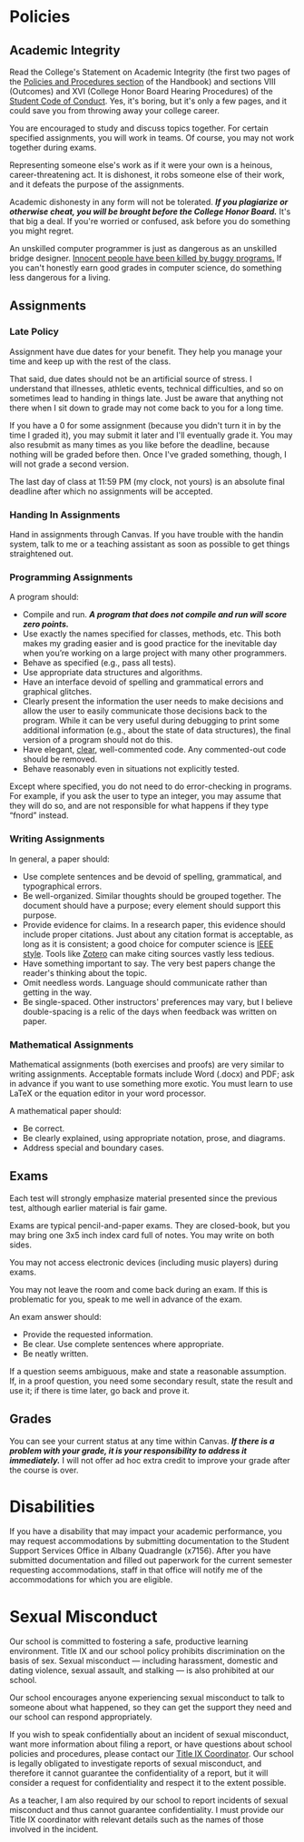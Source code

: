 # Policies

## Academic Integrity

Read the College's Statement on Academic Integrity (the first two pages of the [Policies and Procedures section](https://www.lclark.edu/live/files/6190-cas-catalogpolicies-and-procedurespdf) of the Handbook) and sections VIII (Outcomes) and XVI (College Honor Board Hearing Procedures) of the [Student Code of Conduct](http://college.lclark.edu/live/files/12481-code-of-conduct-2012pdf). Yes, it's boring, but it's only a few pages, and it could save you from throwing away your college career.

You are encouraged to study and discuss topics together. For certain specified assignments, you will work in teams. Of course, you may not work together during exams.

Representing someone else's work as if it were your own is a heinous, career-threatening act. It is dishonest, it robs someone else of their work, and it defeats the purpose of the assignments.

Academic dishonesty in any form will not be tolerated. **_If you plagiarize or otherwise cheat, you will be brought before the College Honor Board._** It's that big a deal. If you're worried or confused, ask before you do something you might regret.

An unskilled computer programmer is just as dangerous as an unskilled bridge designer. [Innocent people have been killed by buggy programs.](https://en.wikipedia.org/wiki/Therac-25) If you can't honestly earn good grades in computer science, do something less dangerous for a living.

## Assignments

### Late Policy
Assignment have due dates for your benefit. They help you manage your time and keep up with the rest of the class.

That said, due dates should not be an artificial source of stress. I understand that illnesses, athletic events, technical difficulties, and so on sometimes lead to handing in things late. Just be aware that anything not there when I sit down to grade may not come back to you for a long time.

If you have a 0 for some assignment (because you didn't turn it in by the time I graded it), you may submit it later and I'll eventually grade it. You may also resubmit as many times as you like before the deadline, because nothing will be graded before then. Once I've graded something, though, I will not grade a second version.

The last day of class at 11:59 PM (my clock, not yours) is an absolute final deadline after which no assignments will be accepted.

### Handing In Assignments

Hand in assignments through Canvas. If you have trouble with the handin system, talk to me or a teaching assistant as soon as possible to get things straightened out.

### Programming Assignments

A program should:
- Compile and run. **_A program that does not compile and run will score zero points._**
- Use exactly the names specified for classes, methods, etc. This both makes my grading easier and is good practice for the inevitable day when you’re working on a large project with many other programmers.
- Behave as specified (e.g., pass all tests).
- Use appropriate data structures and algorithms.
- Have an interface devoid of spelling and grammatical errors and graphical glitches.
- Clearly present the information the user needs to make decisions and allow the user to easily communicate those decisions back to the program. While it can be very useful during debugging to print some additional information (e.g., about the state of data structures), the final version of a program should not do this.
- Have elegant, [clear](https://introcs.cs.princeton.edu/java/11style/), well-commented code. Any commented-out code should be removed.
- Behave reasonably even in situations not explicitly tested.

Except where specified, you do not need to do error-checking in programs. For example, if you ask the user to type an integer, you may assume that they will do so, and are not responsible for what happens if they type “fnord” instead.

### Writing Assignments

In general, a paper should:
- Use complete sentences and be devoid of spelling, grammatical, and typographical errors.
- Be well-organized. Similar thoughts should be grouped together. The document should have a purpose; every element should support this purpose.
- Provide evidence for claims. In a research paper, this evidence should include proper citations. Just about any citation format is acceptable, as long as it is consistent; a good choice for computer science is [IEEE style](http://www.ijssst.info/info/IEEE-Citation-StyleGuide.pdf). Tools like [Zotero](https://www.zotero.org/) can make citing sources vastly less tedious.
- Have something important to say. The very best papers change the reader's thinking about the topic.
- Omit needless words. Language should communicate rather than getting in the way.
- Be single-spaced. Other instructors' preferences may vary, but I believe double-spacing is a relic of the days when feedback was written on paper.

### Mathematical Assignments

Mathematical assignments (both exercises and proofs) are very similar to writing assignments. Acceptable formats include Word (.docx) and PDF; ask in advance if you want to use something more exotic. You must learn to use LaTeX or the equation editor in your word processor.

A mathematical paper should:

- Be correct.
- Be clearly explained, using appropriate notation, prose, and diagrams.
- Address special and boundary cases.

## Exams
Each test will strongly emphasize material presented since the previous test, although earlier material is fair game.

Exams are typical pencil-and-paper exams. They are closed-book, but you may bring one 3x5 inch index card full of notes. You may write on both sides.

You may not access electronic devices (including music players) during exams.

You may not leave the room and come back during an exam. If this is problematic for you, speak to me well in advance of the exam.

An exam answer should:
- Provide the requested information.
- Be clear. Use complete sentences where appropriate.
- Be neatly written. 

If a question seems ambiguous, make and state a reasonable assumption. If, in a proof question, you need some secondary result, state the result and use it; if there is time later, go back and prove it.

## Grades
You can see your current status at any time within Canvas. **_If there is a problem with your grade, it is your responsibility to address it immediately._** I will not offer ad hoc extra credit to improve your grade after the course is over.

# Disabilities
If you have a disability that may impact your academic performance, you may request accommodations by submitting documentation to the Student Support Services Office in Albany Quadrangle (x7156).  After you have submitted documentation and filled out paperwork for the current semester requesting accommodations, staff in that office will notify me of the accommodations for which you are eligible.

# Sexual Misconduct

Our school is committed to fostering a safe, productive learning environment. Title IX and our school policy prohibits discrimination on the basis of sex. Sexual misconduct — including harassment, domestic and dating violence, sexual assault, and stalking — is also prohibited at our school.

Our school encourages anyone experiencing sexual misconduct to talk to someone about what happened, so they can get the support they need and our school can respond appropriately.

If you wish to speak confidentially about an incident of sexual misconduct, want more information about filing a report, or have questions about school policies and procedures, please contact our [Title IX Coordinator](https://www.lclark.edu/about/title_ix_compliance/).
Our school is legally obligated to investigate reports of sexual misconduct, and therefore it cannot guarantee the confidentiality of a report, but it will consider a request for confidentiality and respect it to the extent possible.

As a teacher, I am also required by our school to report incidents of sexual misconduct and thus cannot guarantee confidentiality. I must provide our Title IX coordinator with relevant details such as the names of those involved in the incident.
